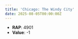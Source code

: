 ```yaml
---
title: 'Chicago: The Windy City'
date: 2025-08-05T00:00:00Z
---
```

- **RAP**: 4901
- **Value**: -1
